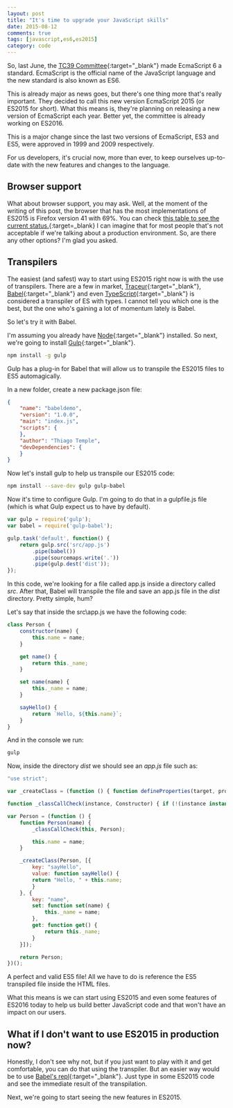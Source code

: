 ```yaml
---
layout: post
title: "It's time to upgrade your JavaScript skills"
date: 2015-08-12
comments: true
tags: [javascript,es6,es2015]
category: code
---
```

So, last June, the [TC39 Committee](http://www.ecma-international.org/memento/TC39.htm){:target="_blank"} made EcmaScript 6 a standard. EcmaScript is the official name of the JavaScript language and the new standard is also known as ES6.

This is already major as news goes, but there's one thing more that's really important. They decided to call this new version EcmaScript 2015 (or ES2015 for short). What this means is, they're planning on releasing a new version of EcmaScript each year. Better yet, the committee is already working on ES2016.

This is a major change since the last two versions of EcmaScript, ES3 and ES5, were approved in 1999 and 2009 respectively.

For us developers, it's crucial now, more than ever, to keep ourselves up-to-date with the new features and changes to the language.

## Browser support

What about browser support, you may ask. Well, at the moment of the writing of this post, the browser that has the most implementations of ES2015 is Firefox version 41 with 69%. You can check [this table to see the current status.](http://kangax.github.io/compat-table/es6/){:target=_blank} I can imagine that for most people that's not acceptable if we're talking about a production environment. So, are there any other options? I'm glad you asked.

## Transpilers

The easiest (and safest) way to start using ES2015 right now is with the use of transpilers. There are a few in market, [Traceur](https://github.com/google/traceur-compiler){:target="_blank"}, [Babel](https://babeljs.io/){:target="_blank"} and even [TypeScript](http://www.typescriptlang.org/){:target="_blank"} is considered a transpiler of ES with types. I cannot tell you which one is the best, but the one who's gaining a lot of momentum lately is Babel.

<script async src="//pagead2.googlesyndication.com/pagead/js/adsbygoogle.js"></script>
<!-- Responsive content -->
<ins class="adsbygoogle"
     style="display:block"
     data-ad-client="ca-pub-1865353648221711"
     data-ad-slot="8499334570"
     data-ad-format="auto"></ins>
<script>
(adsbygoogle = window.adsbygoogle || []).push({});
</script>

So let's try it with Babel.

I'm assuming you already have [Node](https://nodejs.org/){:target="_blank"} installed. So next, we're going to install [Gulp](http://gulpjs.com/){:target="_blank"}.

``` bash
npm install -g gulp
```

Gulp has a plug-in for Babel that will allow us to transpile the ES2015 files to ES5 automagically.

In a new folder, create a new package.json file:

``` json
{
    "name": "babeldemo",
    "version": "1.0.0",
    "main": "index.js",
    "scripts": {
    },
    "author": "Thiago Temple",
    "devDependencies": {
    }
}
```

Now let's install gulp to help us transpile our ES2015 code:

``` bash
npm install --save-dev gulp gulp-babel
```

Now it's time to configure Gulp. I'm going to do that in a gulpfile.js file (which is what Gulp expect us to have by default).

``` javascript
var gulp = require('gulp');
var babel = require('gulp-babel');

gulp.task('default', function() {
    return gulp.src('src/app.js')
        .pipe(babel())
        .pipe(sourcemaps.write('.'))
        .pipe(gulp.dest('dist'));
});
```

In this code, we're looking for a file called app.js inside a directory called *src*. After that, Babel will transpile the file and save an app.js file in the *dist* directory. Pretty simple, hum?

Let's say that inside the src\app.js we have the following code:

``` javascript
class Person {
    constructor(name) {
        this.name = name;
    }

    get name() {
        return this._name;
    }

    set name(name) {
        this._name = name;
    }

    sayHello() {
        return `Hello, ${this.name}`;
    }
}
```

And in the console we run:

``` bash
gulp
```

Now, inside the directory *dist* we should see an *app.js* file such as:

``` javascript
"use strict";

var _createClass = (function () { function defineProperties(target, props) { for (var i = 0; i < props.length; i++) { var descriptor = props[i]; descriptor.enumerable = descriptor.enumerable || false; descriptor.configurable = true; if ("value" in descriptor) descriptor.writable = true; Object.defineProperty(target, descriptor.key, descriptor); } } return function (Constructor, protoProps, staticProps) { if (protoProps) defineProperties(Constructor.prototype, protoProps); if (staticProps) defineProperties(Constructor, staticProps); return Constructor; }; })();

function _classCallCheck(instance, Constructor) { if (!(instance instanceof Constructor)) { throw new TypeError("Cannot call a class as a function"); } }

var Person = (function () {
    function Person(name) {
        _classCallCheck(this, Person);

        this.name = name;
    }

    _createClass(Person, [{
        key: "sayHello",
        value: function sayHello() {
        return "Hello, " + this.name;
        }
    }, {
        key: "name",
        set: function set(name) {
            this._name = name;
        },
        get: function get() {
            return this._name;
        }
    }]);

    return Person;
})();
```

A perfect and valid ES5 file! All we have to do is reference the ES5 transpiled file inside the HTML files.

What this means is we can start using ES2015 and even some features of ES2016 today to help us build better JavaScript code and that won't have an impact on our users.

## What if I don't want to use ES2015 in production now?

Honestly, I don't see why not, but if you just want to play with it and get comfortable, you can do that using the transpiler. But an easier way would be to use [Babel's repl](https://babeljs.io/repl/){:target="_blank"}. Just type in some ES2015 code and see the immediate result of the transpilation.

Next, we're going to start seeing the new features in ES2015.

